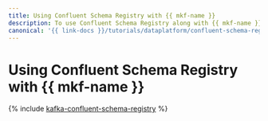 ```yaml
---
title: Using Confluent Schema Registry with {{ mkf-name }}
description: To use Confluent Schema Registry along with {{ mkf-name }}, create a topic for notifications about changes in data format schemas, install and set up Confluent Schema Registry on your VM, create producer and consumer scripts, and make sure Confluent Schema Registry works correctly.
canonical: '{{ link-docs }}/tutorials/dataplatform/confluent-schema-registry'
---
```


# Using Confluent Schema Registry with {{ mkf-name }}

{% include [kafka-confluent-schema-registry](../../_tutorials/dataplatform/kafka/kafka-confluent-schema-registry.md) %}
